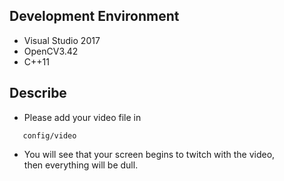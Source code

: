 ## Development Environment 
* Visual Studio 2017<br>
* OpenCV3.42<br>
* C++11 <br>

## Describe  
* Please add your video file in 
```
   config/video
```
* You will see that your screen begins to twitch with the video,<br>
then everything will be dull. <br>
